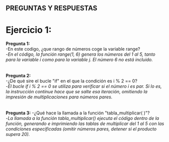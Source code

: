 ## PREGUNTAS Y RESPUESTAS

# Ejercicio 1:<br>

**Pregunta 1:** <br>
  -En este codigo, ¿que rango de números coge la variable range?<br>
  -*En el código, la función range(1, 6) genera los números del 1 al 5, tanto para la   variable i como para la variable j. El número 6 no está incluido.*<br><br>  
  **Pregunta 2:** <br>
  -¿De qué sire el bucle "if" en el que la condición es i % 2 == 0?<br>
  -*El bucle if i % 2 == 0 se utiliza para verificar si el número i es par. Si lo es, la instrucción continue hace que se salte esa iteración, omitiendo la impresión de multiplicaciones para números pares.*<br><br>  
  **Pregunta 3:** 
  -¿Qué hace la llamada a la función "tabla_multiplicar( )"? <br>
  -*La llamada a la función tabla_multiplicar() ejecuta el código dentro de la función, generando e imprimiendo las tablas de multiplicar del 1 al 5 con las condiciones especificadas (omitir números pares, detener si el producto supera 20).*<br><br>  

